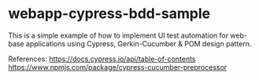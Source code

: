 # webapp-cypress-bdd-sample

This is a simple example of how to implement UI test automation for web-base applications using Cypress, Gerkin-Cucumber & POM design pattern.

References:
https://docs.cypress.io/api/table-of-contents
https://www.npmjs.com/package/cypress-cucumber-preprocessor
